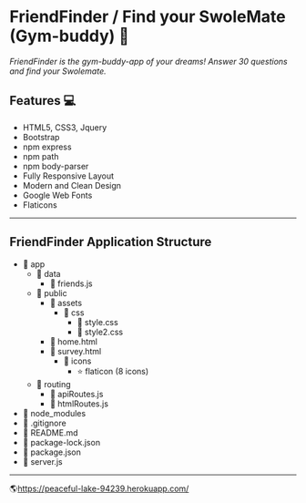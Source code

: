 # FriendFinder / Find your SwoleMate (Gym-buddy) :muscle:

_FriendFinder is the gym-buddy-app of your dreams! Answer 30 questions and find your Swolemate._ 

## Features :computer:
- HTML5, CSS3, Jquery
- Bootstrap
- npm express
- npm path
- npm body-parser
- Fully Responsive Layout
- Modern and Clean Design
- Google Web Fonts
- Flaticons 
----------------------------------------------------------------------------------------------------------------------------------
## FriendFinder Application Structure 
- :file_folder: app
  - :file_folder: data
    - :page_facing_up: friends.js
  - :file_folder: public
    - :file_folder: assets
      - :file_folder: css
        - :page_facing_up: style.css
        - :page_facing_up: style2.css
    - :page_facing_up: home.html
    - :page_facing_up: survey.html
      - :file_folder: icons
        - :star: flaticon (8 icons)
  - :file_folder: routing
    - :page_facing_up: apiRoutes.js
    - :page_facing_up: htmlRoutes.js
- :file_folder: node_modules
- :page_facing_up: .gitignore
- :page_facing_up: README.md
- :page_facing_up: package-lock.json
- :page_facing_up: package.json
- :page_facing_up: server.js

----------------------------------------------------------------------------------------------------------------------------------

:earth_americas:https://peaceful-lake-94239.herokuapp.com/
